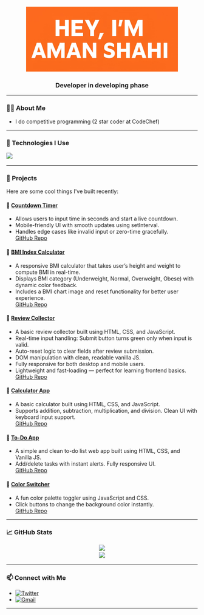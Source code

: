 <!-- Banner Title with Orange Background -->
<p align="center">
  <img src="https://raw.githubusercontent.com/aman-shahi-dev/aman-shahi-dev/main/me-1.jpg" alt="Aman Shahi Banner" width=400/>
</p>


<h3 align="center">Developer in developing phase</h3>

---

### 🧑‍💻 About Me

- I do competitive programming (2 star coder at CodeChef)

---

### 🔧 Technologies I Use

<p align="left">
  <img src="https://skillicons.dev/icons?i=html,css,js,react,nodejs,cpp,github,git" />
</p>

---

### 📁 Projects

Here are some cool things I've built recently:

#### 🔹 [Countdown Timer](https://aman-shahi-dev.github.io/countdown-timer/)
- Allows users to input time in seconds and start a live countdown.
- Mobile-friendly UI with smooth updates using setInterval.
- Handles edge cases like invalid input or zero-time gracefully.<br>[GitHub Repo](https://github.com/aman-shahi-dev/countdown-timer)


#### 🔹 [BMI Index Calculator](https://aman-shahi-dev.github.io/bmi-index-calculator-responsive/)
- A responsive BMI calculator that takes user’s height and weight to compute BMI in real-time.
- Displays BMI category (Underweight, Normal, Overweight, Obese) with dynamic color feedback.
- Includes a BMI chart image and reset functionality for better user experience.<br>[GitHub Repo](https://github.com/aman-shahi-dev/bmi-index-calculator-responsive)


#### 🔹 [Review Collector](https://aman-shahi-dev.github.io/review-collector/)
- A basic review collector built using HTML, CSS, and JavaScript.
- Real-time input handling: Submit button turns green only when input is valid.
- Auto-reset logic to clear fields after review submission.
- DOM manipulation with clean, readable vanilla JS.
- Fully responsive for both desktop and mobile users.
- Lightweight and fast-loading — perfect for learning frontend basics.<br>[GitHub Repo](https://github.com/aman-shahi-dev/review-collector)


#### 🔹 [Calculator App](https://aman-shahi-dev.github.io/calculator-using-JS/)
- A basic calculator built using HTML, CSS, and JavaScript.  
- Supports addition, subtraction, multiplication, and division. Clean UI with keyboard input support.<br>[GitHub Repo](https://github.com/aman-shahi-dev/calculator-using-JS)


#### 🔹 [To-Do App](https://aman-shahi-dev.github.io/todo-app/)
- A simple and clean to-do list web app built using HTML, CSS, and Vanilla JS.  
- Add/delete tasks with instant alerts. Fully responsive UI.<br>[GitHub Repo](https://github.com/aman-shahi-dev/todo-app)

#### 🔹 [Color Switcher](https://aman-shahi-dev.github.io/Color-Switcher/)
- A fun color palette toggler using JavaScript and CSS.  
- Click buttons to change the background color instantly.<br>[GitHub Repo](https://github.com/aman-shahi-dev/Color-Switcher)

---


### 📈 GitHub Stats

<p align="center">
  <img src="https://github-readme-stats.vercel.app/api?username=aman-shahi-dev&show_icons=true&theme=tokyonight" />
  <br />
  <img src="https://github-readme-streak-stats.herokuapp.com/?user=aman-shahi-dev&theme=tokyonight" />
</p>

---

### 📫 Connect with Me

- [![Twitter](https://img.shields.io/badge/Twitter-@amanshahidev-1DA1F2?style=flat&logo=twitter&logoColor=white)](https://twitter.com/amanshahidev)
- [![Gmail](https://img.shields.io/badge/Email-amanshahidev@gmail.com-D14836?style=flat&logo=gmail&logoColor=white)](mailto:amanshahidev@gmail.com)

---
